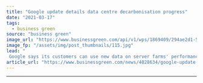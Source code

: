```yaml
---
title: "Google update details data centre decarbonisation progress"
date: "2021-03-17"
tags: 
  - business green
source: "business green"
image_url: "https://www.businessgreen.com/api/v1/wps/1869409/294ae2d1-5837-4e18-a5be-7449feb64a8c/4/data-centre-graphic-185x114.jpg"
image_fp: "/assets/img/post_thumbnails/115.jpg"
lead: "
 Google says its customers can use new data on server farms' performance to inform decisions on where to base their Google Cloud operations ..."
article_url: "https://www.businessgreen.com/news/4028634/google-update-details-centre-decarbonisation-progress"
---
```


---
